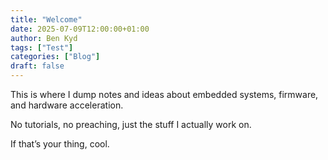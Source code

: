 ```yaml
---
title: "Welcome"
date: 2025-07-09T12:00:00+01:00
author: Ben Kyd
tags: ["Test"]
categories: ["Blog"]
draft: false
---
```


This is where I dump notes and ideas about embedded systems, firmware, and hardware acceleration.

No tutorials, no preaching, just the stuff I actually work on.

If that’s your thing, cool.

